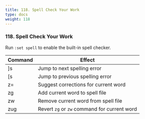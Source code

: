 ```yaml
---
title: 118. Spell Check Your Work
type: docs
weight: 118
---
```


### 118. Spell Check Your Work

Run `:set spell` to enable the built-in spell checker.

|Command | Effect|
|--------|-------|
|]s|Jump to next spelling error|
|[s|Jump to previous spelling error|
|z=|Suggest corrections for current word|
|zg|Add current word to spell file|
|zw|Remove current word from spell file|
|zug|Revert `zg` or `zw` command for current word|


